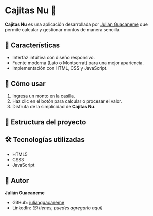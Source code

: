 # Cajitas Nu 🎁

**Cajitas Nu** es una aplicación desarrollada por [Julián Guacaneme](https://github.com/julianguacaneme) que permite calcular y gestionar montos de manera sencilla.  

## 🚀 Características
- Interfaz intuitiva con diseño responsivo.
- Fuente moderna (Lato o Montserrat) para una mejor apariencia.
- Implementación con HTML, CSS y JavaScript.

## 📌 Cómo usar
1. Ingresa un monto en la casilla.
2. Haz clic en el botón para calcular o procesar el valor.
3. Disfruta de la simplicidad de **Cajitas Nu**.

## 📂 Estructura del proyecto


## 🛠 Tecnologías utilizadas
- HTML5  
- CSS3  
- JavaScript  

## 📢 Autor
**Julián Guacaneme**  
- GitHub: [julianguacaneme](https://github.com/julianguacaneme)  
- LinkedIn: *(Si tienes, puedes agregarlo aquí)*  

